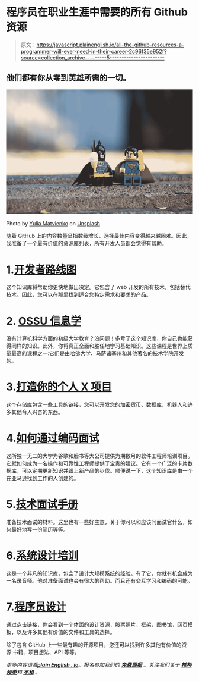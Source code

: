 # 程序员在职业生涯中需要的所有 Github 资源

> 原文：<https://javascript.plainenglish.io/all-the-github-resources-a-programmer-will-ever-need-in-their-career-2c96f35e952f?source=collection_archive---------5----------------------->

## 他们都有你从零到英雄所需的一切。

![](img/064051d2d6950d8fdce2f706036fd0e7.png)

Photo by [Yulia Matvienko](https://unsplash.com/@yuliamatvienko?utm_source=medium&utm_medium=referral) on [Unsplash](https://unsplash.com?utm_source=medium&utm_medium=referral)

随着 GitHub 上的内容数量呈指数级增长，选择最佳内容变得越来越困难。因此，我准备了一个最有价值的资源库列表，所有开发人员都会觉得有帮助。

# 1.[开发者路线图](https://roadmap.sh/)

这个知识库将帮助你更快地做出决定。它包含了 web 开发的所有技术，包括替代技术。因此，您可以在那里找到适合您特定需求和要求的产品。

# 2. [OSSU 信息学](https://github.com/ossu/computer-science)

没有计算机科学方面的初级大学教育？没问题！多亏了这个知识库，你自己也能获得同样的知识。此外，你将真正全面和胜任地学习基础知识。这些课程是世界上质量最高的课程之一:它们是由哈佛大学、马萨诸塞州和其他著名的技术学院开发的。

# 3.[打造你的个人 X 项目](https://github.com/danistefanovic/build-your-own-x)

这个存储库包含一些工具的链接，您可以开发您的加密货币、数据库、机器人和许多其他令人兴奋的东西。

# 4.[如何通过编码面试](https://github.com/jwasham/coding-interview-university)

这所独一无二的大学为谷歌和脸书等大公司提供为期数月的软件工程师培训项目。它就如何成为一名操作和可靠性工程师提供了宝贵的建议。它有一个广泛的卡片数据库，可以定期更新知识并跟上新产品的步伐。顺便说一下，这个知识库是由一个在亚马逊找到工作的人创建的。

# 5.[技术面试手册](https://github.com/yangshun/tech-interview-handbook)

准备技术面试的材料。这里也有一些好主意，关于你可以和应该问面试官什么，如何最好地写一份简历等等。

# 6.[系统设计培训](https://github.com/donnemartin/system-design-primer)

这是一个非凡的知识库，包含了设计大规模系统的经验。有了它，你就有机会成为一名录音师。他对准备面试也会有很大的帮助。而且还有交互学习和编码的可能。

# 7.[程序员设计](https://github.com/bradtraversy/design-resources-for-developers)

通过点击链接，你会看到一个体面的设计资源，股票照片，框架，图书馆，网页模板，以及许多其他有价值的文件和工具的选择。

除了包含 GitHub 上一些最有趣的开源项目，您还可以找到许多其他有价值的资源:书籍、项目想法、API 等等。

*更多内容请看*[***plain English . io***](https://plainenglish.io/)*。报名参加我们的* [***免费周报***](http://newsletter.plainenglish.io/) *。关注我们关于* [***推特***](https://twitter.com/inPlainEngHQ)[***领英***](https://www.linkedin.com/company/inplainenglish/)**和* [***不和***](https://discord.gg/GtDtUAvyhW) ***。****